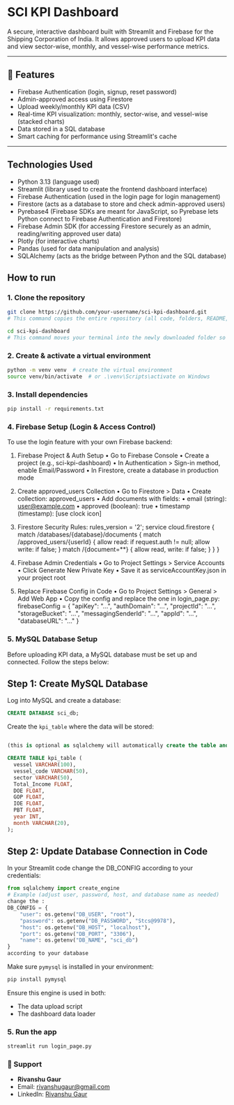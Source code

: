 # SCI KPI Dashboard
A secure, interactive dashboard built with Streamlit and Firebase for the Shipping Corporation of India. It allows approved users to upload KPI data and view sector-wise, monthly, and vessel-wise performance metrics.

---

## 🧰 Features
- Firebase Authentication (login, signup, reset password)
- Admin-approved access using Firestore
- Upload weekly/monthly KPI data (CSV)
- Real-time KPI visualization: monthly, sector-wise, and vessel-wise (stacked charts)
- Data stored in a SQL database
- Smart caching for performance using Streamlit's cache


---

## Technologies Used
- Python 3.13 (language used)
- Streamlit (library used to create the frontend dashboard interface)
- Firebase Authentication (used in the login page for login management)
- Firestore (acts as a database to store and check admin-approved users)
- Pyrebase4 (Firebase SDKs are meant for JavaScript, so Pyrebase lets Python connect to Firebase Authentication and Firestore)
- Firebase Admin SDK (for accessing Firestore securely as an admin, reading/writing approved user data)
- Plotly (for interactive charts)
- Pandas (used for data manipulation and analysis)
- SQLAlchemy (acts as the bridge between Python and the SQL database)

## How to run

### 1. Clone the repository
```bash
git clone https://github.com/your-username/sci-kpi-dashboard.git
# This command copies the entire repository (all code, folders, README, etc.) from GitHub to your local computer.

cd sci-kpi-dashboard
# This command moves your terminal into the newly downloaded folder so you can run or edit the project from there.
```

### 2. Create & activate a virtual environment
```bash
python -m venv venv  # create the virtual environment
source venv/bin/activate  # or .\venv\Scripts\activate on Windows
```

### 3. Install dependencies
```bash
pip install -r requirements.txt
```

### 4. Firebase Setup (Login & Access Control)

To use the login feature with your own Firebase backend:

1. Firebase Project & Auth Setup
	•	Go to Firebase Console
	•	Create a project (e.g., sci-kpi-dashboard)
	•	In Authentication > Sign-in method, enable Email/Password
	•	In Firestore, create a database in production mode

2. Create approved_users Collection
	•	Go to Firestore > Data
	•	Create collection: approved_users
	•	Add documents with fields:
	•	email (string): user@example.com
	•	approved (boolean): true
	•	timestamp (timestamp): [use clock icon]

3. Firestore Security Rules:
    rules_version = '2';
service cloud.firestore {
  match /databases/{database}/documents {
    match /approved_users/{userId} {
      allow read: if request.auth != null;
      allow write: if false;
    }
    match /{document=**} {
      allow read, write: if false;
    }
  }
}

4. Firebase Admin Credentials
	•	Go to Project Settings > Service Accounts
	•	Click Generate New Private Key
	•	Save it as serviceAccountKey.json in your project root

5. Replace Firebase Config in Code
	•	Go to Project Settings > General > Add Web App
	•	Copy the config and replace the one in login_page.py:
        firebaseConfig = {
  "apiKey": "...",
  "authDomain": "...",
  "projectId": "...",
  "storageBucket": "...",
  "messagingSenderId": "...",
  "appId": "...",
  "databaseURL": "..."
}

### 5. MySQL Database Setup
Before uploading KPI data, a MySQL database must be set up and connected. Follow the steps below:

## Step 1: Create MySQL Database
Log into MySQL and create a database:

```sql
CREATE DATABASE sci_db;
```
Create the `kpi_table` where the data will be stored:

```sql

(this is optional as sqlalchemy will automatically create the table and columns)

CREATE TABLE kpi_table (
  vessel VARCHAR(100),
  vessel_code VARCHAR(50),
  sector VARCHAR(50),
  Total_Income FLOAT,
  DOE FLOAT,
  GOP FLOAT,
  IOE FLOAT,
  PBT FLOAT,
  year INT,
  month VARCHAR(20),
);
```
## Step 2: Update Database Connection in Code
In your Streamlit code change the DB_CONFIG according to your credentials:

```python
from sqlalchemy import create_engine
# Example (adjust user, password, host, and database name as needed)
change the :
DB_CONFIG = {
    "user": os.getenv("DB_USER", "root"),
    "password": os.getenv("DB_PASSWORD", "Stcs@9978"),
    "host": os.getenv("DB_HOST", "localhost"),
    "port": os.getenv("DB_PORT", "3306"),
    "name": os.getenv("DB_NAME", "sci_db")
}
according to your database

```
Make sure `pymysql` is installed in your environment:
```bash
pip install pymysql
```
Ensure this engine is used in both:
- The data upload script
- The dashboard data loader

### 5. Run the app
```bash
streamlit run login_page.py
```

### 👤 Support
- **Rivanshu Gaur**
- Email: rivanshugaur@gmail.com
- LinkedIn: [Rivanshu Gaur](https://www.linkedin.com/in/rivanshu-gaur-a3468628b)
